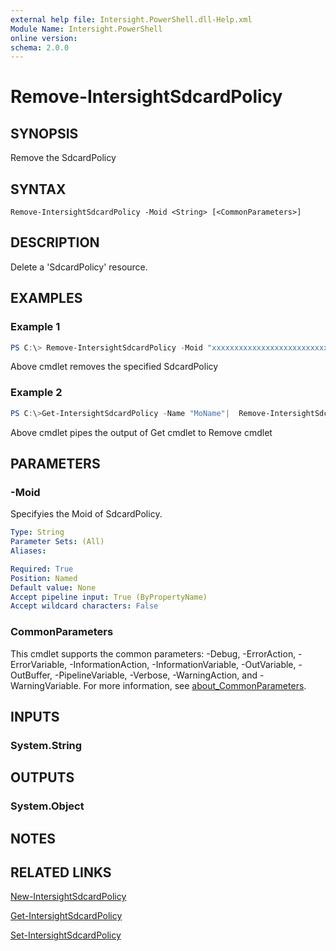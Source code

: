 ```yaml
---
external help file: Intersight.PowerShell.dll-Help.xml
Module Name: Intersight.PowerShell
online version:
schema: 2.0.0
---
```


# Remove-IntersightSdcardPolicy

## SYNOPSIS
Remove the SdcardPolicy

## SYNTAX

```
Remove-IntersightSdcardPolicy -Moid <String> [<CommonParameters>]
```

## DESCRIPTION
Delete a &apos;SdcardPolicy&apos; resource.

## EXAMPLES

### Example 1
```powershell
PS C:\> Remove-IntersightSdcardPolicy -Moid "xxxxxxxxxxxxxxxxxxxxxxxxxxx"
```
Above cmdlet removes the specified SdcardPolicy 

### Example 2
```powershell
PS C:\>Get-IntersightSdcardPolicy -Name "MoName"|  Remove-IntersightSdcardPolicy
```
Above cmdlet pipes the output of Get cmdlet to Remove cmdlet

## PARAMETERS

### -Moid
Specifyies the Moid of SdcardPolicy.

```yaml
Type: String
Parameter Sets: (All)
Aliases:

Required: True
Position: Named
Default value: None
Accept pipeline input: True (ByPropertyName)
Accept wildcard characters: False
```

### CommonParameters
This cmdlet supports the common parameters: -Debug, -ErrorAction, -ErrorVariable, -InformationAction, -InformationVariable, -OutVariable, -OutBuffer, -PipelineVariable, -Verbose, -WarningAction, and -WarningVariable. For more information, see [about_CommonParameters](http://go.microsoft.com/fwlink/?LinkID=113216).

## INPUTS

### System.String

## OUTPUTS

### System.Object
## NOTES

## RELATED LINKS

[New-IntersightSdcardPolicy](./New-IntersightSdcardPolicy.md)

[Get-IntersightSdcardPolicy](./Get-IntersightSdcardPolicy.md)

[Set-IntersightSdcardPolicy](./Set-IntersightSdcardPolicy.md)

